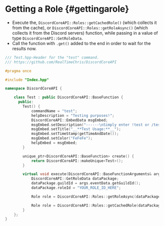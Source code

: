 Getting a Role {#gettingarole}
=============
- Execute the, `DiscordCoreAPI::Roles::getCachedRole()` (which collects it from the cache), or `DiscordCoreAPI::Roles::getRoleAsync()` (which collects it from the Discord servers) function, while passing in a value of type `DiscordCoreAPI::GetRoleData`.
- Call the function with `.get()` added to the end in order to wait for the results now.

```cpp
/// Test.hpp-Header for the "test" command.
/// https://github.com/RealTimeChris/DiscordCoreAPI

#pragma once

#include "Index.hpp"

namespace DiscordCoreAPI {

	class Test : public DiscordCoreAPI::BaseFunction {
	  public:
		Test() {
			commandName = "test";
			helpDescription = "Testing purposes!";
			DiscordCoreAPI::EmbedData msgEmbed;
			msgEmbed.setDescription("------\nSimply enter !test or /test!\n------");
			msgEmbed.setTitle("__**Test Usage:**__");
			msgEmbed.setTimeStamp(getTimeAndDate());
			msgEmbed.setColor("FeFeFe");
			helpEmbed = msgEmbed;
		}

		unique_ptr<DiscordCoreAPI::BaseFunction> create() {
			return DiscordCoreAPI::makeUnique<Test>();
		}

		virtual void execute(DiscordCoreAPI::BaseFunctionArguments& args) {
			DiscordCoreAPI::GetRoleData dataPackage;
			dataPackage.guildId = args.eventData.getGuildId();
			dataPackage.roleId = "YOUR_ROLE_ID_HERE";

			Role role = DiscordCoreAPI::Roles::getRoleAsync(dataPackage).get();

			Role role = DiscordCoreAPI::Roles::getCachedRole(dataPackage).get();
		}
	};
}
```

